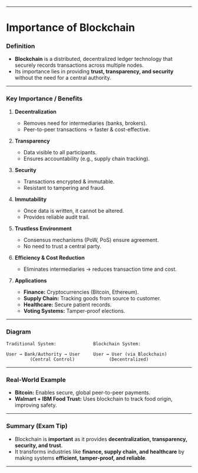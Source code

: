 
---

# **Importance of Blockchain**

### **Definition**

* **Blockchain** is a distributed, decentralized ledger technology that securely records transactions across multiple nodes.
* Its importance lies in providing **trust, transparency, and security** without the need for a central authority.

---

### **Key Importance / Benefits**

1. **Decentralization**

   * Removes need for intermediaries (banks, brokers).
   * Peer-to-peer transactions → faster & cost-effective.

2. **Transparency**

   * Data visible to all participants.
   * Ensures accountability (e.g., supply chain tracking).

3. **Security**

   * Transactions encrypted & immutable.
   * Resistant to tampering and fraud.

4. **Immutability**

   * Once data is written, it cannot be altered.
   * Provides reliable audit trail.

5. **Trustless Environment**

   * Consensus mechanisms (PoW, PoS) ensure agreement.
   * No need to trust a central party.

6. **Efficiency & Cost Reduction**

   * Eliminates intermediaries → reduces transaction time and cost.

7. **Applications**

   * **Finance:** Cryptocurrencies (Bitcoin, Ethereum).
   * **Supply Chain:** Tracking goods from source to customer.
   * **Healthcare:** Secure patient records.
   * **Voting Systems:** Tamper-proof elections.

---

### **Diagram**

```
Traditional System:              Blockchain System:

User → Bank/Authority → User     User ↔ User (via Blockchain)
         (Central Control)             (Decentralized)
```

---

### **Real-World Example**

* **Bitcoin:** Enables secure, global peer-to-peer payments.
* **Walmart + IBM Food Trust:** Uses blockchain to track food origin, improving safety.

---

### **Summary (Exam Tip)**

* Blockchain is **important** as it provides **decentralization, transparency, security, and trust**.
* It transforms industries like **finance, supply chain, and healthcare** by making systems **efficient, tamper-proof, and reliable**.

---

